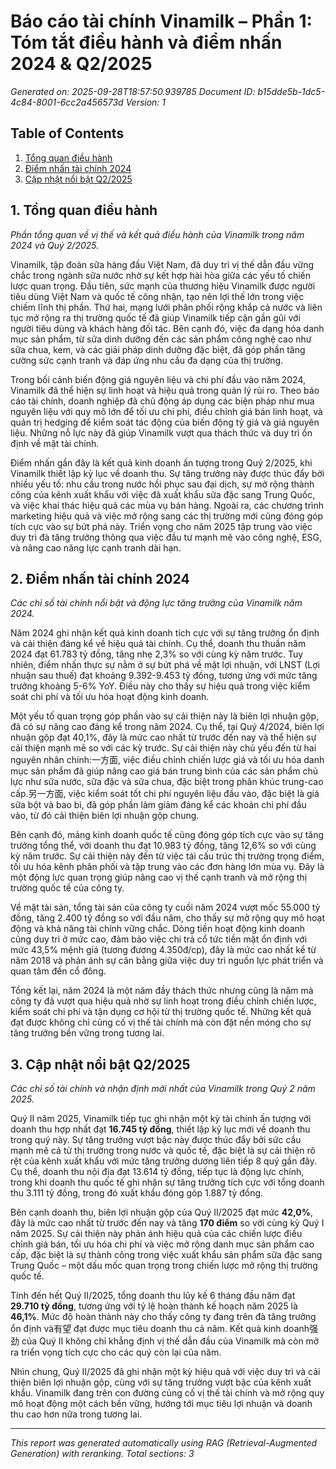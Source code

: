 # Báo cáo tài chính Vinamilk – Phần 1: Tóm tắt điều hành và điểm nhấn 2024 & Q2/2025

*Generated on: 2025-09-28T18:57:50.939785*
*Document ID: b15dde5b-1dc5-4c84-8001-6cc2a456573d*
*Version: 1*

## Table of Contents

1. [Tổng quan điều hành](#tổng-quan-điều-hành)
2. [Điểm nhấn tài chính 2024](#điểm-nhấn-tài-chính-2024)
3. [Cập nhật nổi bật Q2/2025](#cập-nhật-nổi-bật-q2/2025)

## 1. Tổng quan điều hành

*Phần tổng quan về vị thế và kết quả điều hành của Vinamilk trong năm 2024 và Quý 2/2025.*

Vinamilk, tập đoàn sữa hàng đầu Việt Nam, đã duy trì vị thế dẫn đầu vững chắc trong ngành sữa nước nhờ sự kết hợp hài hòa giữa các yếu tố chiến lược quan trọng. Đầu tiên, sức mạnh của thương hiệu Vinamilk được người tiêu dùng Việt Nam và quốc tế công nhận, tạo nên lợi thế lớn trong việc chiếm lĩnh thị phần. Thứ hai, mạng lưới phân phối rộng khắp cả nước và liên tục mở rộng ra thị trường quốc tế đã giúp Vinamilk tiếp cận gần gũi với người tiêu dùng và khách hàng đối tác. Bên cạnh đó, việc đa dạng hóa danh mục sản phẩm, từ sữa dinh dưỡng đến các sản phẩm công nghệ cao như sữa chua, kem, và các giải pháp dinh dưỡng đặc biệt, đã góp phần tăng cường sức cạnh tranh và đáp ứng nhu cầu đa dạng của thị trường.

Trong bối cảnh biến động giá nguyên liệu và chi phí đầu vào năm 2024, Vinamilk đã thể hiện sự linh hoạt và hiệu quả trong quản lý rủi ro. Theo báo cáo tài chính, doanh nghiệp đã chủ động áp dụng các biện pháp như mua nguyên liệu với quy mô lớn để tối ưu chi phí, điều chỉnh giá bán linh hoạt, và quản trị hedging để kiểm soát tác động của biến động tỷ giá và giá nguyên liệu. Những nỗ lực này đã giúp Vinamilk vượt qua thách thức và duy trì ổn định về mặt tài chính.

Điểm nhấn gần đây là kết quả kinh doanh ấn tượng trong Quý 2/2025, khi Vinamilk thiết lập kỷ lục về doanh thu. Sự tăng trưởng này được thúc đẩy bởi nhiều yếu tố: nhu cầu trong nước hồi phục sau đại dịch, sự mở rộng thành công của kênh xuất khẩu với việc đã xuất khẩu sữa đặc sang Trung Quốc, và việc khai thác hiệu quả các mùa vụ bán hàng. Ngoài ra, các chương trình marketing hiệu quả và việc mở rộng sang các thị trường mới cũng đóng góp tích cực vào sự bứt phá này. Triển vọng cho năm 2025 tập trung vào việc duy trì đà tăng trưởng thông qua việc đầu tư mạnh mẽ vào công nghệ, ESG, và nâng cao năng lực cạnh tranh dài hạn.

## 2. Điểm nhấn tài chính 2024

*Các chỉ số tài chính nổi bật và động lực tăng trưởng của Vinamilk năm 2024.*

Năm 2024 ghi nhận kết quả kinh doanh tích cực với sự tăng trưởng ổn định và cải thiện đáng kể về hiệu quả tài chính. Cụ thể, doanh thu thuần năm 2024 đạt 61.783 tỷ đồng, tăng nhẹ 2,3% so với cùng kỳ năm trước. Tuy nhiên, điểm nhấn thực sự nằm ở sự bứt phá về mặt lợi nhuận, với LNST (Lợi nhuận sau thuế) đạt khoảng 9.392-9.453 tỷ đồng, tương ứng với mức tăng trưởng khoảng 5-6% YoY. Điều này cho thấy sự hiệu quả trong việc kiểm soát chi phí và tối ưu hóa hoạt động kinh doanh.

Một yếu tố quan trọng góp phần vào sự cải thiện này là biên lợi nhuận gộp, đã có sự nâng cao đáng kể trong năm 2024. Cụ thể, tại Quý 4/2024, biên lợi nhuận gộp đạt 40,1%, đây là mức cao nhất từ trước đến nay và thể hiện sự cải thiện mạnh mẽ so với các kỳ trước. Sự cải thiện này chủ yếu đến từ hai nguyên nhân chính:一方面, việc điều chỉnh chiến lược giá và tối ưu hóa danh mục sản phẩm đã giúp nâng cao giá bán trung bình của các sản phẩm chủ lực như sữa nước, sữa đặc và sữa chua, đặc biệt trong phân khúc trung-cao cấp.另一方面, việc kiểm soát tốt chi phí nguyên liệu đầu vào, đặc biệt là giá sữa bột và bao bì, đã góp phần làm giảm đáng kể các khoản chi phí đầu vào, từ đó cải thiện biên lợi nhuận gộp chung.

Bên cạnh đó, mảng kinh doanh quốc tế cũng đóng góp tích cực vào sự tăng trưởng tổng thể, với doanh thu đạt 10.983 tỷ đồng, tăng 12,6% so với cùng kỳ năm trước. Sự cải thiện này đến từ việc tái cấu trúc thị trường trọng điểm, tối ưu hóa kênh phân phối và tập trung vào các đơn hàng lớn mùa vụ. Đây là một động lực quan trọng giúp nâng cao vị thế cạnh tranh và mở rộng thị trường quốc tế của công ty.

Về mặt tài sản, tổng tài sản của công ty cuối năm 2024 vượt mốc 55.000 tỷ đồng, tăng 2.400 tỷ đồng so với đầu năm, cho thấy sự mở rộng quy mô hoạt động và khả năng tài chính vững chắc. Dòng tiền hoạt động kinh doanh cũng duy trì ở mức cao, đảm bảo việc chi trả cổ tức tiền mặt ổn định với mức 43,5% mệnh giá (tương đương 4.350đ/cp), đây là mức cao nhất kể từ năm 2018 và phản ánh sự cân bằng giữa việc duy trì nguồn lực phát triển và quan tâm đến cổ đông.

Tổng kết lại, năm 2024 là một năm đầy thách thức nhưng cũng là năm mà công ty đã vượt qua hiệu quả nhờ sự linh hoạt trong điều chỉnh chiến lược, kiểm soát chi phí và tận dụng cơ hội từ thị trường quốc tế. Những kết quả đạt được không chỉ củng cố vị thế tài chính mà còn đặt nền móng cho sự tăng trưởng bền vững trong tương lai.

## 3. Cập nhật nổi bật Q2/2025

*Các chỉ số tài chính và nhận định mới nhất của Vinamilk trong Quý 2 năm 2025.*

Quý II năm 2025, Vinamilk tiếp tục ghi nhận một kỳ tài chính ấn tượng với doanh thu hợp nhất đạt **16.745 tỷ đồng**, thiết lập kỷ lục mới về doanh thu trong quý này. Sự tăng trưởng vượt bậc này được thúc đẩy bởi sức cầu mạnh mẽ cả từ thị trường trong nước và quốc tế, đặc biệt là sự cải thiện rõ rệt của kênh xuất khẩu với mức tăng trưởng dương liên tiếp 8 quý gần đây. Cụ thể, doanh thu nội địa đạt 13.614 tỷ đồng, tiếp tục là động lực chính, trong khi doanh thu quốc tế ghi nhận sự tăng trưởng tích cực với tổng doanh thu 3.111 tỷ đồng, trong đó xuất khẩu đóng góp 1.887 tỷ đồng.

Bên cạnh doanh thu, biên lợi nhuận gộp của Quý II/2025 đạt mức **42,0%**, đây là mức cao nhất từ trước đến nay và tăng **170 điểm** so với cùng kỳ Quý I năm 2025. Sự cải thiện này phản ánh hiệu quả của các chiến lược điều chỉnh giá bán, tối ưu hóa chi phí và việc mở rộng danh mục sản phẩm cao cấp, đặc biệt là sự thành công trong việc xuất khẩu sản phẩm sữa đặc sang Trung Quốc – một dấu mốc quan trọng trong chiến lược mở rộng thị trường quốc tế.

Tính đến hết Quý II/2025, tổng doanh thu lũy kế 6 tháng đầu năm đạt **29.710 tỷ đồng**, tương ứng với tỷ lệ hoàn thành kế hoạch năm 2025 là **46,1%**. Mức độ hoàn thành này cho thấy công ty đang trên đà tăng trưởng ổn định và有望 đạt được mục tiêu doanh thu cả năm. Kết quả kinh doanh强劲 của Quý II không chỉ khẳng định vị thế dẫn đầu của Vinamilk mà còn mở ra triển vọng tích cực cho các quý còn lại của năm.

Nhìn chung, Quý II/2025 đã ghi nhận một kỳ hiệu quả với việc duy trì và cải thiện biên lợi nhuận gộp, cùng với sự tăng trưởng vượt bậc của kênh xuất khẩu. Vinamilk đang trên con đường củng cố vị thế tài chính và mở rộng quy mô hoạt động một cách bền vững, hướng tới mục tiêu lợi nhuận và doanh thu cao hơn nữa trong tương lai.

---

*This report was generated automatically using RAG (Retrieval-Augmented Generation) with reranking.*
*Total sections: 3*